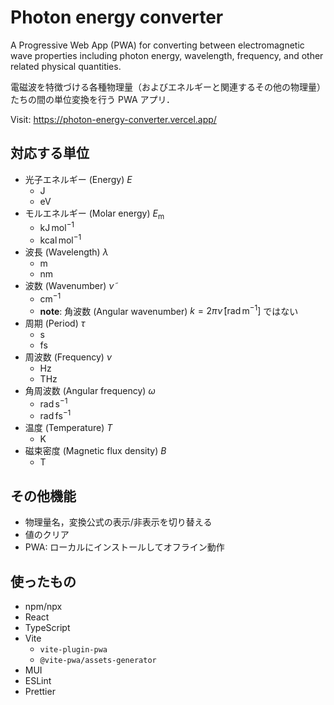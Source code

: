 # Photon energy converter

A Progressive Web App (PWA) for converting between electromagnetic wave properties including photon energy, wavelength, frequency, and other related physical quantities.

電磁波を特徴づける各種物理量（およびエネルギーと関連するその他の物理量）たちの間の単位変換を行う PWA アプリ．

Visit: https://photon-energy-converter.vercel.app/

## 対応する単位

- 光子エネルギー (Energy) $E$
  - $\mathrm{J}$
  - $\mathrm{eV}$
- モルエネルギー (Molar energy) $E_\text{m}$
  - $\mathrm{kJ} \, \mathrm{mol}^{-1}$
  - $\mathrm{kcal} \, \mathrm{mol}^{-1}$
- 波長 (Wavelength) $\lambda$
  - $\mathrm{m}$
  - $\mathrm{nm}$
- 波数 (Wavenumber) $\tilde{\nu}$
  - $\mathrm{cm}^{-1}$
  - **note**: 角波数 (Angular wavenumber) $k = 2 \pi \tilde{\nu} \, [\mathrm{rad} \, \mathrm{m}^{-1}]$ ではない
- 周期 (Period) $\tau$
  - $\mathrm{s}$
  - $\mathrm{fs}$
- 周波数 (Frequency) $\nu$
  - $\mathrm{Hz}$
  - $\mathrm{THz}$
- 角周波数 (Angular frequency) $\omega$
  - $\mathrm{rad} \, \mathrm{s}^{-1}$
  - $\mathrm{rad} \, \mathrm{fs}^{-1}$
- 温度 (Temperature) $T$
  - $\mathrm{K}$
- 磁束密度 (Magnetic flux density) $B$
  - $\mathrm{T}$

## その他機能

- 物理量名，変換公式の表示/非表示を切り替える
- 値のクリア
- PWA: ローカルにインストールしてオフライン動作

## 使ったもの

- npm/npx
- React
- TypeScript
- Vite
  - `vite-plugin-pwa`
  - `@vite-pwa/assets-generator`
- MUI
- ESLint
- Prettier

